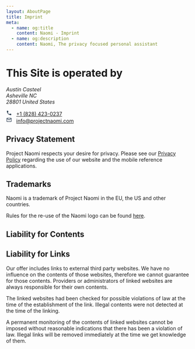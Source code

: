 ```yaml
---
layout: AboutPage
title: Imprint
meta:
  - name: og:title
    content: Naomi - Imprint
  - name: og:description
    content: Naomi, The privacy focused personal assistant
---
```


# This Site is operated by

<address>
<p>Austin Casteel<br />Asheville NC<br />28801 United States</p>
</address>

<svg style="width:16px;height:16px" viewBox="0 0 24 24">
    <path fill="#2c3e50" d="M6.62,10.79C8.06,13.62 10.38,15.94 13.21,17.38L15.41,15.18C15.69,14.9 16.08,14.82 16.43,14.93C17.55,15.3 18.75,15.5 20,15.5A1,1 0 0,1 21,16.5V20A1,1 0 0,1 20,21A17,17 0 0,1 3,4A1,1 0 0,1 4,3H7.5A1,1 0 0,1 8.5,4C8.5,5.25 8.7,6.45 9.07,7.57C9.18,7.92 9.1,8.31 8.82,8.59L6.62,10.79Z" />
</svg> &nbsp; <a href="tel:+4961546039765">+1 (828) 423-0237</a>
<br />
<svg style="width:16px;height:16px" viewBox="0 0 24 24">
    <path fill="#2c3e50" d="M4,4H20A2,2 0 0,1 22,6V18A2,2 0 0,1 20,20H4C2.89,20 2,19.1 2,18V6C2,4.89 2.89,4 4,4M12,11L20,6H4L12,11M4,18H20V8.37L12,13.36L4,8.37V18Z" />
</svg> &nbsp; <a href="mailto:info@projectnaomi.com">info@projectnaomi.com</a>

## Privacy Statement

Project Naomi respects your desire for privacy. Please see our [Privacy Policy](/privacy.html)
regarding the use of our website and the mobile reference applications.

## Trademarks

Naomi is a trademark of Project Naomi in the EU, the US and other countries.

Rules for the re-use of the Naomi logo can be found [here](/about/logos.html).

## Liability for Contents

## Liability for Links

Our offer includes links to external third party websites. We have no influence on the
contents of those websites, therefore we cannot guarantee for those contents. Providers
or administrators of linked websites are always responsible for their own contents.

The linked websites had been checked for possible violations of law at the time of the
establishment of the link. Illegal contents were not detected at the time of the
linking.

A permanent monitoring of the contents of linked websites cannot be imposed
without reasonable indications that there has been a violation of law. Illegal links
will be removed immediately at the time we get knowledge of them.
